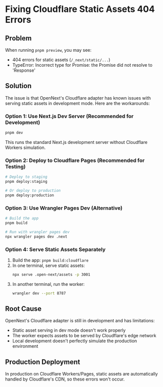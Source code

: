 # Fixing Cloudflare Static Assets 404 Errors

## Problem
When running `pnpm preview`, you may see:
- 404 errors for static assets (`/_next/static/...`)
- TypeError: Incorrect type for Promise: the Promise did not resolve to 'Response'

## Solution

The issue is that OpenNext's Cloudflare adapter has known issues with serving static assets in development mode. Here are the workarounds:

### Option 1: Use Next.js Dev Server (Recommended for Development)
```bash
pnpm dev
```
This runs the standard Next.js development server without Cloudflare Workers simulation.

### Option 2: Deploy to Cloudflare Pages (Recommended for Testing)
```bash
# Deploy to staging
pnpm deploy:staging

# Or deploy to production  
pnpm deploy:production
```

### Option 3: Use Wrangler Pages Dev (Alternative)
```bash
# Build the app
pnpm build

# Run with wrangler pages dev
npx wrangler pages dev .next
```

### Option 4: Serve Static Assets Separately
1. Build the app: `pnpm build:cloudflare`
2. In one terminal, serve static assets:
   ```bash
   npx serve .open-next/assets -p 3001
   ```
3. In another terminal, run the worker:
   ```bash
   wrangler dev --port 8787
   ```

## Root Cause
OpenNext's Cloudflare adapter is still in development and has limitations:
- Static asset serving in dev mode doesn't work properly
- The worker expects assets to be served by Cloudflare's edge network
- Local development doesn't perfectly simulate the production environment

## Production Deployment
In production on Cloudflare Workers/Pages, static assets are automatically handled by Cloudflare's CDN, so these errors won't occur.